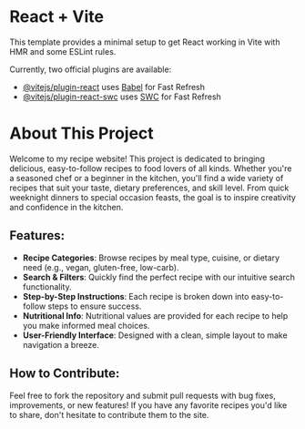 # React + Vite

This template provides a minimal setup to get React working in Vite with HMR and some ESLint rules.

Currently, two official plugins are available:

- [@vitejs/plugin-react](https://github.com/vitejs/vite-plugin-react/blob/main/packages/plugin-react/README.md) uses [Babel](https://babeljs.io/) for Fast Refresh
- [@vitejs/plugin-react-swc](https://github.com/vitejs/vite-plugin-react-swc) uses [SWC](https://swc.rs/) for Fast Refresh

# About This Project

Welcome to my recipe website! This project is dedicated to bringing delicious, easy-to-follow recipes to food lovers of all kinds. Whether you're a seasoned chef or a beginner in the kitchen, you'll find a wide variety of recipes that suit your taste, dietary preferences, and skill level. From quick weeknight dinners to special occasion feasts, the goal is to inspire creativity and confidence in the kitchen.

## Features:
- **Recipe Categories**: Browse recipes by meal type, cuisine, or dietary need (e.g., vegan, gluten-free, low-carb).
- **Search & Filters**: Quickly find the perfect recipe with our intuitive search functionality.
- **Step-by-Step Instructions**: Each recipe is broken down into easy-to-follow steps to ensure success.
- **Nutritional Info**: Nutritional values are provided for each recipe to help you make informed meal choices.
- **User-Friendly Interface**: Designed with a clean, simple layout to make navigation a breeze.
## How to Contribute:
Feel free to fork the repository and submit pull requests with bug fixes, improvements, or new features! If you have any favorite recipes you'd like to share, don't hesitate to contribute them to the site.

